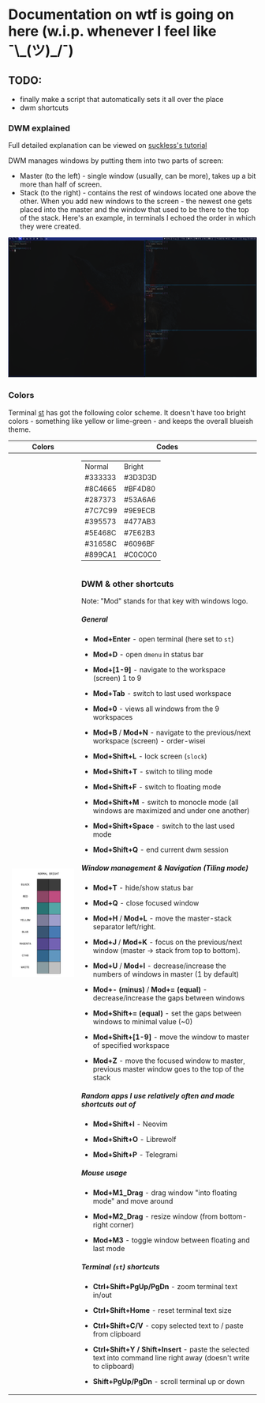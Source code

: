 # Documentation on wtf is going on here (w.i.p. whenever I feel like ¯\\\_(ツ)_/¯)


## TODO:
- finally make a script that automatically sets it all over the place
- dwm shortcuts


### DWM explained

Full detailed explanation can be viewed on [suckless's tutorial](https://dwm.suckless.org/tutorial/)

DWM manages windows by putting them into two parts of screen:
- Master (to the left) - single window (usually, can be more), takes up a bit more than half of screen.
- Stack (to the right) - contains the rest of windows located one above the other.
When you add new windows to the screen - the newest one gets placed into the master and the window that used
to be there to the top of the stack. Here's an example, in terminals I echoed the order in which they were 
created.

![Here should be image stack_n_master.png in the pics directory :(](pics/stack_n_master.png)

### Colors

Terminal [st](https://st.suckless.org/) has got the following color scheme. It doesn't have too bright colors - something like yellow or lime-green - and keeps the overall blueish theme.

Colors | Codes
-------|-------
![Here should be image :(](pics/terminal_scheme.png) | <table><tr><td>Normal</td><td>Bright</td><tr/><tr><td>#333333</td><td>#3D3D3D</td><tr/><tr><td>#8C4665</td><td>#BF4D80</td><tr/><tr><td>#287373</td><td>#53A6A6</td><tr/><tr><td>#7C7C99</td><td>#9E9ECB</td><tr/><tr><td>#395573</td><td>#477AB3</td><tr/><tr><td>#5E468C</td><td>#7E62B3</td><tr/><tr><td>#31658C</td><td>#6096BF</td><tr/><tr><td>#899CA1</td><td>#C0C0C0</td><tr/><table/>

### DWM & other shortcuts

Note: "Mod" stands for that key with windows logo.

##### General

- **Mod+Enter** - open terminal (here set to `st`)

- **Mod+D** - open `dmenu` in status bar

- **Mod+[1-9]** - navigate to the workspace (screen) 1 to 9

- **Mod+Tab** - switch to last used workspace

- **Mod+0** - views all windows from the 9 workspaces

- **Mod+B** / **Mod+N** - navigate to the previous/next workspace (screen) - order-wisei

- **Mod+Shift+L** - lock screen (`slock`)

- **Mod+Shift+T** - switch to tiling mode

- **Mod+Shift+F** - switch to floating mode

- **Mod+Shift+M** - switch to monocle mode (all windows are maximized and under one another)

- **Mod+Shift+Space** - switch to the last used mode

- **Mod+Shift+Q** - end current dwm session



##### Window management & Navigation (Tiling mode)


- **Mod+T** - hide/show status bar

- **Mod+Q** - close focused window

- **Mod+H** / **Mod+L** - move the master-stack separator left/right.

- **Mod+J** / **Mod+K** - focus on the previous/next window (master -> stack from top to bottom).

- **Mod+U** / **Mod+I** - decrease/increase the numbers of windows in master (1 by default)

- **Mod+- (minus)** / **Mod+= (equal)** - decrease/increase the gaps between windows

- **Mod+Shift+= (equal)** - set the gaps between windows to minimal value (~0)


- **Mod+Shift+[1-9]** - move the window to master of specified workspace

- **Mod+Z** - move the focused window to master, previous master window goes to the top of the stack

##### Random apps I use relatively often and made shortcuts out of

- **Mod+Shift+I** - Neovim

- **Mod+Shift+O** - Librewolf

- **Mod+Shift+P** - Telegrami

##### Mouse usage

- **Mod+M1_Drag** - drag window "into floating mode" and move around

- **Mod+M2_Drag** - resize window (from bottom-right corner)

- **Mod+M3** - toggle window between floating and last mode

##### Terminal (`st`) shortcuts

- **Ctrl+Shift+PgUp/PgDn** - zoom terminal text in/out

- **Ctrl+Shift+Home** - reset terminal text size

- **Ctrl+Shift+C/V** - copy selected text to / paste from clipboard

- **Ctrl+Shift+Y / Shift+Insert** - paste the selected text into command line right away (doesn't write to clipboard)

- **Shift+PgUp/PgDn** - scroll terminal up or down

